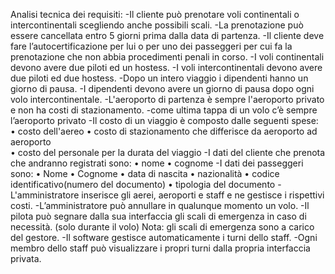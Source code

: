 Analisi tecnica dei requisiti:
-Il cliente può prenotare voli continentali o intercontinentali scegliendo anche possibili scali.
-La prenotazione può essere cancellata entro 5 giorni prima dalla data di partenza.
-Il cliente deve fare l’autocertificazione per lui o per uno dei passeggeri per cui fa la prenotazione che non abbia procedimenti penali in corso.
-I voli continentali devono avere due piloti ed un hostess.
-I voli intercontinentali devono avere due piloti ed due hostess.
-Dopo un intero viaggio i dipendenti hanno un giorno di pausa.
-I dipendenti devono avere un giorno di pausa dopo ogni volo intercontinentale.
-L'aeroporto di partenza è sempre l'aeroporto privato e non ha costi di stazionamento.
-come ultima tappa di un volo c’è sempre l’aeroporto privato
-Il costo di un viaggio è composto dalle seguenti spese: 
    • costo dell'aereo 
    • costo di stazionamento che differisce da aeroporto ad aeroporto  
    • costo del personale per la durata del viaggio
-I dati del cliente che prenota che andranno registrati sono:
    • nome
    • cognome
-I dati dei passeggeri sono:
    • Nome
    • Cognome
    • data di nascita 
    • nazionalità 
    • codice identificativo(numero del documento) 
    • tipologia del documento
-L'amministratore inserisce gli aerei, aeroporti e staff e ne gestisce i rispettivi costi.
-L’amministratore può annullare in qualunque momento un volo.
-Il pilota può segnare dalla sua interfaccia gli scali di emergenza in caso di necessità. (solo durante il volo)
Nota: gli scali di emergenza sono a carico del gestore.
-Il software gestisce automaticamente i turni dello staff.
-Ogni membro dello staff può visualizzare i propri turni dalla propria interfaccia privata.
